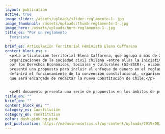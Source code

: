 ```yaml
---
layout: publication
active: true
image_slider: /assets/uploads/slider-reglamento-1-.jpg
image_thumbnail: /assets/uploads/thumb-reglamento-1-.jpg
image_hero: /assets/uploads/hero-reglamento-1-.jpg
title_es: "Por un reglamento
  feminista                                                                                                                           \
  "
brief_es: Articulación Territorial Feminista Elena Caffarena
content_block_es: >-
  <p>La articulación territorial Elena Caffarena, que agrupa a más de 21
  organizaciones de la sociedad civil chilena -entre ellas la Iniciativa Global
  por los Derechos Económicos, Sociales y Culturales (GI-ESCR)-, elaboró y
  presentó una propuesta para incluir el enfoque de género en el reglamento que
  definirá el funcionamiento de la convención constitucional, organismo electo
  que será encargado de redactar la nueva Constitución de Chile.</p>


  <p>El documento presenta una serie de propuestas en los ámbitos de principios y lineamientos del reglamento; estructura orgánica de la convención; funcionamiento de comisiones temáticas; quorums en comisiones y comités; comité de ética; participación ciudadana; y recursos para una participación efectiva y en igualdad de condiciones.</p>
title_en: ""
brief_en: ""
content_block_en: ""
category_es: Constitución
category_en: Constitution
color: dash-pink bg-pink
pdf_publication: https://nadasinnosotras.cl/wp-content/uploads/2019/08/Reglamento-Feminista.3.0.pdf
---
```

